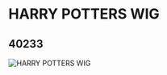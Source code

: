 # HARRY POTTERS WIG
## 40233
![HARRY POTTERS WIG](https://lc-www-live-s.legocdn.com/media/bricks/5/2/4157659.jpg)
